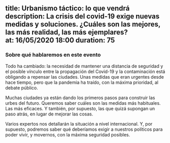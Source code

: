 title: Urbanismo táctico: lo que vendrá 
description: La crisis del covid-19 exige nuevas medidas y soluciones. ¿Cuáles son las mejores, las más realidad, las más ejemplares?  
at: 16/05/2020 18:00
duration: 75
----
### Sobre qué hablaremos en este evento

Todo ha cambiado: la necesidad de mantener una distancia de seguridad y el posible vínculo entre la propagación del Covid-19 y la contaminación está obligando a repensar las ciudades. Unas medidas que eran urgentes desde hace tiempo, pero que la pandemia ha traído, con la máxima prioridad, al debate público. 

Muchas ciudades ya están dando los primeros pasos para construir las urbes del futuro. Queremos saber cuáles son las medidas más habituales. Las más eficaces. Y también, por supuesto, las que quizá supongan un paso atrás, en lugar de mejorar las cosas. 

Varios expertos nos detallarán la situación a nivel internacional. Y, por supuesto, podremos saber qué deberíamos exigir a nuestros políticos para poder vivir, y movernos, con la máxima seguridad posibles. 
